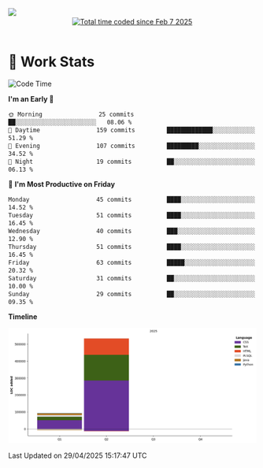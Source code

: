 <img src="https://capsule-render.vercel.app/api?type=waving&color=E0D7C8&height=200&section=header&text=Jeong8333&animation=fadeIn&fontColor=6D4930&fontSize=65&fontAlignY=60&stroke=6D4930&strokeWidth=3" />

<div align = center>
<a href="https://wakatime.com/@9207cd9b-e0ca-4b15-bb6a-6ad0a31854f8"><img src="https://wakatime.com/badge/user/9207cd9b-e0ca-4b15-bb6a-6ad0a31854f8.svg" alt="Total time coded since Feb 7 2025" /></a>
</div>
<br>

# 📝 **Work Stats**


<!--START_SECTION:waka-->
![Code Time](http://img.shields.io/badge/Code%20Time-9%20hrs%2027%20mins-blue)

**I'm an Early 🐤** 

```text
🌞 Morning                25 commits          ██░░░░░░░░░░░░░░░░░░░░░░░   08.06 % 
🌆 Daytime                159 commits         █████████████░░░░░░░░░░░░   51.29 % 
🌃 Evening                107 commits         █████████░░░░░░░░░░░░░░░░   34.52 % 
🌙 Night                  19 commits          ██░░░░░░░░░░░░░░░░░░░░░░░   06.13 % 
```
📅 **I'm Most Productive on Friday** 

```text
Monday                   45 commits          ████░░░░░░░░░░░░░░░░░░░░░   14.52 % 
Tuesday                  51 commits          ████░░░░░░░░░░░░░░░░░░░░░   16.45 % 
Wednesday                40 commits          ███░░░░░░░░░░░░░░░░░░░░░░   12.90 % 
Thursday                 51 commits          ████░░░░░░░░░░░░░░░░░░░░░   16.45 % 
Friday                   63 commits          █████░░░░░░░░░░░░░░░░░░░░   20.32 % 
Saturday                 31 commits          ██░░░░░░░░░░░░░░░░░░░░░░░   10.00 % 
Sunday                   29 commits          ██░░░░░░░░░░░░░░░░░░░░░░░   09.35 % 
```


**Timeline**

![Lines of Code chart](https://raw.githubusercontent.com/Jeong8333/Jeong8333/main/assets/bar_graph.png)


 Last Updated on 29/04/2025 15:17:47 UTC
<!--END_SECTION:waka-->


